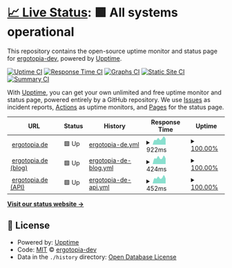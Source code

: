 # [📈 Live Status](https://status.ergotopia.de): <!--live status--> **🟩 All systems operational**

This repository contains the open-source uptime monitor and status page for [ergotopia-dev](https://status.ergotopia.de), powered by [Upptime](https://github.com/upptime/upptime).

[![Uptime CI](https://github.com/ergotopia-dev/uptime-monitor/workflows/Uptime%20CI/badge.svg)](https://github.com/ergotopia-dev/uptime-monitor/actions?query=workflow%3A%22Uptime+CI%22)
[![Response Time CI](https://github.com/ergotopia-dev/uptime-monitor/workflows/Response%20Time%20CI/badge.svg)](https://github.com/ergotopia-dev/uptime-monitor/actions?query=workflow%3A%22Response+Time+CI%22)
[![Graphs CI](https://github.com/ergotopia-dev/uptime-monitor/workflows/Graphs%20CI/badge.svg)](https://github.com/ergotopia-dev/uptime-monitor/actions?query=workflow%3A%22Graphs+CI%22)
[![Static Site CI](https://github.com/ergotopia-dev/uptime-monitor/workflows/Static%20Site%20CI/badge.svg)](https://github.com/ergotopia-dev/uptime-monitor/actions?query=workflow%3A%22Static+Site+CI%22)
[![Summary CI](https://github.com/ergotopia-dev/uptime-monitor/workflows/Summary%20CI/badge.svg)](https://github.com/ergotopia-dev/uptime-monitor/actions?query=workflow%3A%22Summary+CI%22)

With [Upptime](https://upptime.js.org), you can get your own unlimited and free uptime monitor and status page, powered entirely by a GitHub repository. We use [Issues](https://github.com/ergotopia-dev/uptime-monitor/issues) as incident reports, [Actions](https://github.com/ergotopia-dev/uptime-monitor/actions) as uptime monitors, and [Pages](https://status.ergotopia.de) for the status page.

<!--start: status pages-->
<!-- This summary is generated by Upptime (https://github.com/upptime/upptime) -->
<!-- Do not edit this manually, your changes will be overwritten -->
<!-- prettier-ignore -->
| URL | Status | History | Response Time | Uptime |
| --- | ------ | ------- | ------------- | ------ |
| <img alt="" src="https://icons.duckduckgo.com/ip3/www.ergotopia.de.ico" height="13"> [ergotopia.de](https://www.ergotopia.de) | 🟩 Up | [ergotopia-de.yml](https://github.com/ergotopia-dev/uptime-monitor/commits/HEAD/history/ergotopia-de.yml) | <details><summary><img alt="Response time graph" src="./graphs/ergotopia-de/response-time-week.png" height="20"> 922ms</summary><br><a href="https://status.ergotopia.de/history/ergotopia-de"><img alt="Response time 1319" src="https://img.shields.io/endpoint?url=https%3A%2F%2Fraw.githubusercontent.com%2Fergotopia-dev%2Fuptime-monitor%2FHEAD%2Fapi%2Fergotopia-de%2Fresponse-time.json"></a><br><a href="https://status.ergotopia.de/history/ergotopia-de"><img alt="24-hour response time 912" src="https://img.shields.io/endpoint?url=https%3A%2F%2Fraw.githubusercontent.com%2Fergotopia-dev%2Fuptime-monitor%2FHEAD%2Fapi%2Fergotopia-de%2Fresponse-time-day.json"></a><br><a href="https://status.ergotopia.de/history/ergotopia-de"><img alt="7-day response time 922" src="https://img.shields.io/endpoint?url=https%3A%2F%2Fraw.githubusercontent.com%2Fergotopia-dev%2Fuptime-monitor%2FHEAD%2Fapi%2Fergotopia-de%2Fresponse-time-week.json"></a><br><a href="https://status.ergotopia.de/history/ergotopia-de"><img alt="30-day response time 979" src="https://img.shields.io/endpoint?url=https%3A%2F%2Fraw.githubusercontent.com%2Fergotopia-dev%2Fuptime-monitor%2FHEAD%2Fapi%2Fergotopia-de%2Fresponse-time-month.json"></a><br><a href="https://status.ergotopia.de/history/ergotopia-de"><img alt="1-year response time 1319" src="https://img.shields.io/endpoint?url=https%3A%2F%2Fraw.githubusercontent.com%2Fergotopia-dev%2Fuptime-monitor%2FHEAD%2Fapi%2Fergotopia-de%2Fresponse-time-year.json"></a></details> | <details><summary><a href="https://status.ergotopia.de/history/ergotopia-de">100.00%</a></summary><a href="https://status.ergotopia.de/history/ergotopia-de"><img alt="All-time uptime 99.99%" src="https://img.shields.io/endpoint?url=https%3A%2F%2Fraw.githubusercontent.com%2Fergotopia-dev%2Fuptime-monitor%2FHEAD%2Fapi%2Fergotopia-de%2Fuptime.json"></a><br><a href="https://status.ergotopia.de/history/ergotopia-de"><img alt="24-hour uptime 100.00%" src="https://img.shields.io/endpoint?url=https%3A%2F%2Fraw.githubusercontent.com%2Fergotopia-dev%2Fuptime-monitor%2FHEAD%2Fapi%2Fergotopia-de%2Fuptime-day.json"></a><br><a href="https://status.ergotopia.de/history/ergotopia-de"><img alt="7-day uptime 100.00%" src="https://img.shields.io/endpoint?url=https%3A%2F%2Fraw.githubusercontent.com%2Fergotopia-dev%2Fuptime-monitor%2FHEAD%2Fapi%2Fergotopia-de%2Fuptime-week.json"></a><br><a href="https://status.ergotopia.de/history/ergotopia-de"><img alt="30-day uptime 100.00%" src="https://img.shields.io/endpoint?url=https%3A%2F%2Fraw.githubusercontent.com%2Fergotopia-dev%2Fuptime-monitor%2FHEAD%2Fapi%2Fergotopia-de%2Fuptime-month.json"></a><br><a href="https://status.ergotopia.de/history/ergotopia-de"><img alt="1-year uptime 99.99%" src="https://img.shields.io/endpoint?url=https%3A%2F%2Fraw.githubusercontent.com%2Fergotopia-dev%2Fuptime-monitor%2FHEAD%2Fapi%2Fergotopia-de%2Fuptime-year.json"></a></details>
| <img alt="" src="https://icons.duckduckgo.com/ip3/www.ergotopia.de.ico" height="13"> [ergotopia.de (blog)](https://www.ergotopia.de/blog) | 🟩 Up | [ergotopia-de-blog.yml](https://github.com/ergotopia-dev/uptime-monitor/commits/HEAD/history/ergotopia-de-blog.yml) | <details><summary><img alt="Response time graph" src="./graphs/ergotopia-de-blog/response-time-week.png" height="20"> 424ms</summary><br><a href="https://status.ergotopia.de/history/ergotopia-de-blog"><img alt="Response time 432" src="https://img.shields.io/endpoint?url=https%3A%2F%2Fraw.githubusercontent.com%2Fergotopia-dev%2Fuptime-monitor%2FHEAD%2Fapi%2Fergotopia-de-blog%2Fresponse-time.json"></a><br><a href="https://status.ergotopia.de/history/ergotopia-de-blog"><img alt="24-hour response time 375" src="https://img.shields.io/endpoint?url=https%3A%2F%2Fraw.githubusercontent.com%2Fergotopia-dev%2Fuptime-monitor%2FHEAD%2Fapi%2Fergotopia-de-blog%2Fresponse-time-day.json"></a><br><a href="https://status.ergotopia.de/history/ergotopia-de-blog"><img alt="7-day response time 424" src="https://img.shields.io/endpoint?url=https%3A%2F%2Fraw.githubusercontent.com%2Fergotopia-dev%2Fuptime-monitor%2FHEAD%2Fapi%2Fergotopia-de-blog%2Fresponse-time-week.json"></a><br><a href="https://status.ergotopia.de/history/ergotopia-de-blog"><img alt="30-day response time 395" src="https://img.shields.io/endpoint?url=https%3A%2F%2Fraw.githubusercontent.com%2Fergotopia-dev%2Fuptime-monitor%2FHEAD%2Fapi%2Fergotopia-de-blog%2Fresponse-time-month.json"></a><br><a href="https://status.ergotopia.de/history/ergotopia-de-blog"><img alt="1-year response time 432" src="https://img.shields.io/endpoint?url=https%3A%2F%2Fraw.githubusercontent.com%2Fergotopia-dev%2Fuptime-monitor%2FHEAD%2Fapi%2Fergotopia-de-blog%2Fresponse-time-year.json"></a></details> | <details><summary><a href="https://status.ergotopia.de/history/ergotopia-de-blog">100.00%</a></summary><a href="https://status.ergotopia.de/history/ergotopia-de-blog"><img alt="All-time uptime 99.99%" src="https://img.shields.io/endpoint?url=https%3A%2F%2Fraw.githubusercontent.com%2Fergotopia-dev%2Fuptime-monitor%2FHEAD%2Fapi%2Fergotopia-de-blog%2Fuptime.json"></a><br><a href="https://status.ergotopia.de/history/ergotopia-de-blog"><img alt="24-hour uptime 100.00%" src="https://img.shields.io/endpoint?url=https%3A%2F%2Fraw.githubusercontent.com%2Fergotopia-dev%2Fuptime-monitor%2FHEAD%2Fapi%2Fergotopia-de-blog%2Fuptime-day.json"></a><br><a href="https://status.ergotopia.de/history/ergotopia-de-blog"><img alt="7-day uptime 100.00%" src="https://img.shields.io/endpoint?url=https%3A%2F%2Fraw.githubusercontent.com%2Fergotopia-dev%2Fuptime-monitor%2FHEAD%2Fapi%2Fergotopia-de-blog%2Fuptime-week.json"></a><br><a href="https://status.ergotopia.de/history/ergotopia-de-blog"><img alt="30-day uptime 100.00%" src="https://img.shields.io/endpoint?url=https%3A%2F%2Fraw.githubusercontent.com%2Fergotopia-dev%2Fuptime-monitor%2FHEAD%2Fapi%2Fergotopia-de-blog%2Fuptime-month.json"></a><br><a href="https://status.ergotopia.de/history/ergotopia-de-blog"><img alt="1-year uptime 99.99%" src="https://img.shields.io/endpoint?url=https%3A%2F%2Fraw.githubusercontent.com%2Fergotopia-dev%2Fuptime-monitor%2FHEAD%2Fapi%2Fergotopia-de-blog%2Fuptime-year.json"></a></details>
| <img alt="" src="https://icons.duckduckgo.com/ip3/api.ergotopia.de.ico" height="13"> [ergotopia.de (API)](https://api.ergotopia.de/check-status) | 🟩 Up | [ergotopia-de-api.yml](https://github.com/ergotopia-dev/uptime-monitor/commits/HEAD/history/ergotopia-de-api.yml) | <details><summary><img alt="Response time graph" src="./graphs/ergotopia-de-api/response-time-week.png" height="20"> 452ms</summary><br><a href="https://status.ergotopia.de/history/ergotopia-de-api"><img alt="Response time 473" src="https://img.shields.io/endpoint?url=https%3A%2F%2Fraw.githubusercontent.com%2Fergotopia-dev%2Fuptime-monitor%2FHEAD%2Fapi%2Fergotopia-de-api%2Fresponse-time.json"></a><br><a href="https://status.ergotopia.de/history/ergotopia-de-api"><img alt="24-hour response time 381" src="https://img.shields.io/endpoint?url=https%3A%2F%2Fraw.githubusercontent.com%2Fergotopia-dev%2Fuptime-monitor%2FHEAD%2Fapi%2Fergotopia-de-api%2Fresponse-time-day.json"></a><br><a href="https://status.ergotopia.de/history/ergotopia-de-api"><img alt="7-day response time 452" src="https://img.shields.io/endpoint?url=https%3A%2F%2Fraw.githubusercontent.com%2Fergotopia-dev%2Fuptime-monitor%2FHEAD%2Fapi%2Fergotopia-de-api%2Fresponse-time-week.json"></a><br><a href="https://status.ergotopia.de/history/ergotopia-de-api"><img alt="30-day response time 453" src="https://img.shields.io/endpoint?url=https%3A%2F%2Fraw.githubusercontent.com%2Fergotopia-dev%2Fuptime-monitor%2FHEAD%2Fapi%2Fergotopia-de-api%2Fresponse-time-month.json"></a><br><a href="https://status.ergotopia.de/history/ergotopia-de-api"><img alt="1-year response time 473" src="https://img.shields.io/endpoint?url=https%3A%2F%2Fraw.githubusercontent.com%2Fergotopia-dev%2Fuptime-monitor%2FHEAD%2Fapi%2Fergotopia-de-api%2Fresponse-time-year.json"></a></details> | <details><summary><a href="https://status.ergotopia.de/history/ergotopia-de-api">100.00%</a></summary><a href="https://status.ergotopia.de/history/ergotopia-de-api"><img alt="All-time uptime 99.93%" src="https://img.shields.io/endpoint?url=https%3A%2F%2Fraw.githubusercontent.com%2Fergotopia-dev%2Fuptime-monitor%2FHEAD%2Fapi%2Fergotopia-de-api%2Fuptime.json"></a><br><a href="https://status.ergotopia.de/history/ergotopia-de-api"><img alt="24-hour uptime 100.00%" src="https://img.shields.io/endpoint?url=https%3A%2F%2Fraw.githubusercontent.com%2Fergotopia-dev%2Fuptime-monitor%2FHEAD%2Fapi%2Fergotopia-de-api%2Fuptime-day.json"></a><br><a href="https://status.ergotopia.de/history/ergotopia-de-api"><img alt="7-day uptime 100.00%" src="https://img.shields.io/endpoint?url=https%3A%2F%2Fraw.githubusercontent.com%2Fergotopia-dev%2Fuptime-monitor%2FHEAD%2Fapi%2Fergotopia-de-api%2Fuptime-week.json"></a><br><a href="https://status.ergotopia.de/history/ergotopia-de-api"><img alt="30-day uptime 100.00%" src="https://img.shields.io/endpoint?url=https%3A%2F%2Fraw.githubusercontent.com%2Fergotopia-dev%2Fuptime-monitor%2FHEAD%2Fapi%2Fergotopia-de-api%2Fuptime-month.json"></a><br><a href="https://status.ergotopia.de/history/ergotopia-de-api"><img alt="1-year uptime 99.93%" src="https://img.shields.io/endpoint?url=https%3A%2F%2Fraw.githubusercontent.com%2Fergotopia-dev%2Fuptime-monitor%2FHEAD%2Fapi%2Fergotopia-de-api%2Fuptime-year.json"></a></details>

<!--end: status pages-->

[**Visit our status website →**](https://status.ergotopia.de)

## 📄 License

- Powered by: [Upptime](https://github.com/upptime/upptime)
- Code: [MIT](./LICENSE) © [ergotopia-dev](https://status.ergotopia.de)
- Data in the `./history` directory: [Open Database License](https://opendatacommons.org/licenses/odbl/1-0/)
